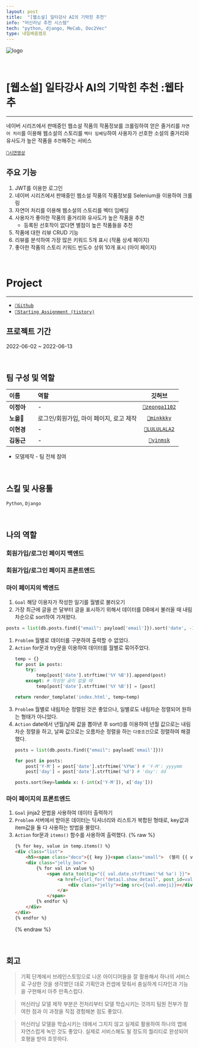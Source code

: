 ```yaml
---
layout: post
title:  "[웹소설] 일타강사 AI의 기막힌 추천"
info: "머신러닝 추천 시스템"
tech: "python, django, MeCab, Doc2Vec"
type: 내일배움캠프
---
```


![logo](https://camo.githubusercontent.com/94b1c3641c1dbabac16cfff75bd7604185177535669be244ef38db5b904acdeb/68747470733a2f2f696d67312e6461756d63646e2e6e65742f7468756d622f523132383078302f3f73636f64653d6d746973746f72793226666e616d653d6874747073253341253246253246626c6f672e6b616b616f63646e2e6e6574253246646e25324663525a7957772532466274724a326e6256304c79253246563074684c36744e6a4a4b6e6b5072487369596c4a4b253246696d672e706e67)

<br/>

# [웹소설] 일타강사 AI의 기막힌 추천 :웹타추
---
네이버 시리즈에서 판매중인 웹소설 작품의 작품정보를 크롤링하여 얻은 줄거리를 `자연어 처리`를 이용해 웹소설의 스토리를 `벡터 임베딩`하여 사용자가 선호한 소설의 줄거리와 유사도가 높은 작품을 `추천`해주는 서비스

[`🔗시연영상`](https://tv.kakao.com/v/429567788)  

## 주요 기능
1. JWT를 이용한 로그인
1. 네이버 시리즈에서 판매중인 웹소설 작품의 작품정보를 Selenium을 이용하여 크롤링
1. 자연어 처리를 이용해 웹소설의 스토리를 벡터 임베딩
1. 사용자가 좋아한 작품의 줄거리와 유사도가 높은 작품을 추천
    * 등록된 선호작이 없다면 별점이 높은 작품들을 추천
1. 작품에 대한 리뷰 CRUD 기능
1. 리뷰를 분석하여 가장 많은 키워드 5개 표시 (작품 상세 페이지)
1. 좋아한 작품의 스토리 키워드 빈도수 상위 10개 표시 (마이 페이지)

<br/>

# Project
---
* [`🔗Github`](https://github.com/cmjcum/webtachu)
* [`🔗Starting Assignment (tistory)`](https://cold-charcoal.tistory.com/85)

## 프로젝트 기간
2022-06-02 ~ 2022-06-13

<br/>

## 팀 구성 및 역할

| 이름 | 역할 | 깃허브 |
|:----------|:----------|:----------:|
| **이정아&nbsp;&nbsp;&nbsp;&nbsp;** | - | [`🔗zeonga1102`](https://github.com/zeonga1102)|
| **노을🌱** | 로그인/회원가입, 마이 페이지, 로고 제작 | [`🔗minkkky`](https://github.com/minkkky) |
| **이현경** | -&nbsp;&nbsp;&nbsp;&nbsp; | [`🔗LULULALA2`](https://github.com/LULULALA2)|
| **김동근** | - | [`🔗yinmsk`](https://github.com/yinmsk) |

* 모델제작 - 팀 전체 참여

<br/>

## 스킬 및 사용툴
`Python`, `Django`

<br/>

## 나의 역할

### 회원가입/로그인 페이지 백엔드

### 회원가입/로그인 페이지 프론트엔드

### 마이 페이지의 백엔드  
1. `Goal` 해당 이용자가 작성한 일기를 월별로 불러오기
1. 가장 최근에 글을 쓴 달부터 글을 표시하기 위해서 데이터를 DB에서 불러올 때 내림차순으로 sort하여 가져왔다.
```python
posts = list(db.posts.find({"email": payload['email']}).sort('date', -1))
```
1. `Problem` 월별로 데이터를 구분하여 출력할 수 없었다.
1. `Action`  for문과 try문을 이용하여 데이터를 월별로 묶어주었다.
    ```python
    temp = {}
    for post in posts:
        try:
            temp[post['date'].strftime('%Y %B')].append(post)
        except: # 작성된 글이 없을 때
            temp[post['date'].strftime('%Y %B')] = [post]

    return render_template('index.html', temp=temp)
    ```
1. `Problem` 월별로 내림차순 정렬된 것은 좋았으나, 일별로도 내림차순 정렬되어 원하는 형태가 아니었다.
1. `Action`   date에서 년월/날짜 값을 뽑아낸 후 sort()를 이용하여 년월 값으로는 내림차순 정렬을 하고, 날짜 값으로는 오름차순 정렬을 하는 `다중조건`으로 정렬하여 해결했다.
    ```python
    posts = list(db.posts.find({"email": payload['email']}))

    for post in posts:
        post['Y-M'] = post['date'].strftime('%Y%m') # 'Y-M': yyyymm
        post['day'] = post['date'].strftime('%d') # 'day': dd

    posts.sort(key=lambda x: (-int(x['Y-M']), x['day']))
    ```

### 마이 페이지의 프론트엔드
1. `Goal` jinja2 문법을 사용하여 데이터 출력하기
1. `Problem` 서버에서 받아온 데이터는 딕셔너리와 리스트가 복합된 형태로, key값과 item값을 둘 다 사용하는 방법을 몰랐다.
1. `Action` for문과 `items()` 함수를 사용하여 출력했다.
    {%  raw %}
    ```html
    {% for key, value in temp.items() %}
    <div class="list">
        <h5><span class="deco">{{ key }}<span class="small">  (젤리 {{ value | length }}개)</span></span></h5>
        <div class="jelly_box">
            {% for val in value %}
                <span data_tooltip="{{ val.date.strftime('%d %a') }}">
                    <a href={{url_for('detail.show_detail', post_id=val._id)}}>
                        <div class="jelly"><img src={{val.emoji}}></div>
                    </a>
                </span>
            {% endfor %}
        </div>
    </div>
    {% endfor %}
    ```
    {% endraw %}

<br/>

## 회고
>기획 단계에서 브레인스토밍으로 나온 아이디어들을 잘 활용해서 하나의 서비스로 구상한 것을 생각했던 대로 기획안과 컨셉에 맞춰서 충실하게 디자인과 기능을 구현해서 아주 만족스럽다.  

>머신러닝 모델 제작 부분은 전처리부터 모델 학습시키는 것까지 팀원 전부가 참여한 점과 이 과정을 직접 경험해본 점도 좋았다.  

>머신러닝 모델을 학습시키는 데에서 그치지 않고 실제로 활용하여 하나의 앱에 자연스럽게 녹인 것도 좋았다. 실제로 서비스해도 될 정도의 퀄리티로 완성되어 호평을 받아 흐뭇하다.